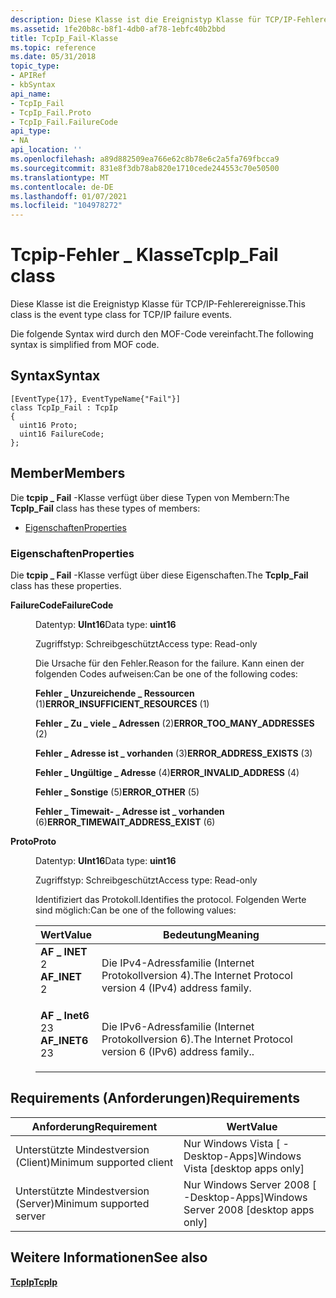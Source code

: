 ```yaml
---
description: Diese Klasse ist die Ereignistyp Klasse für TCP/IP-Fehlerereignisse. Die folgende Syntax wird durch den MOF-Code vereinfacht.
ms.assetid: 1fe20b8c-b8f1-4db0-af78-1ebfc40b2bbd
title: TcpIp_Fail-Klasse
ms.topic: reference
ms.date: 05/31/2018
topic_type:
- APIRef
- kbSyntax
api_name:
- TcpIp_Fail
- TcpIp_Fail.Proto
- TcpIp_Fail.FailureCode
api_type:
- NA
api_location: ''
ms.openlocfilehash: a89d882509ea766e62c8b78e6c2a5fa769fbcca9
ms.sourcegitcommit: 831e8f3db78ab820e1710cede244553c70e50500
ms.translationtype: MT
ms.contentlocale: de-DE
ms.lasthandoff: 01/07/2021
ms.locfileid: "104978272"
---
```

# <a name="tcpip_fail-class"></a><span data-ttu-id="de684-104">Tcpip-Fehler \_ Klasse</span><span class="sxs-lookup"><span data-stu-id="de684-104">TcpIp\_Fail class</span></span>

<span data-ttu-id="de684-105">Diese Klasse ist die Ereignistyp Klasse für TCP/IP-Fehlerereignisse.</span><span class="sxs-lookup"><span data-stu-id="de684-105">This class is the event type class for TCP/IP failure events.</span></span>

<span data-ttu-id="de684-106">Die folgende Syntax wird durch den MOF-Code vereinfacht.</span><span class="sxs-lookup"><span data-stu-id="de684-106">The following syntax is simplified from MOF code.</span></span>

## <a name="syntax"></a><span data-ttu-id="de684-107">Syntax</span><span class="sxs-lookup"><span data-stu-id="de684-107">Syntax</span></span>

``` syntax
[EventType{17}, EventTypeName{"Fail"}]
class TcpIp_Fail : TcpIp
{
  uint16 Proto;
  uint16 FailureCode;
};
```

## <a name="members"></a><span data-ttu-id="de684-108">Member</span><span class="sxs-lookup"><span data-stu-id="de684-108">Members</span></span>

<span data-ttu-id="de684-109">Die **tcpip \_ Fail** -Klasse verfügt über diese Typen von Membern:</span><span class="sxs-lookup"><span data-stu-id="de684-109">The **TcpIp\_Fail** class has these types of members:</span></span>

-   [<span data-ttu-id="de684-110">Eigenschaften</span><span class="sxs-lookup"><span data-stu-id="de684-110">Properties</span></span>](#properties)

### <a name="properties"></a><span data-ttu-id="de684-111">Eigenschaften</span><span class="sxs-lookup"><span data-stu-id="de684-111">Properties</span></span>

<span data-ttu-id="de684-112">Die **tcpip \_ Fail** -Klasse verfügt über diese Eigenschaften.</span><span class="sxs-lookup"><span data-stu-id="de684-112">The **TcpIp\_Fail** class has these properties.</span></span>

<dl> <dt>

<span data-ttu-id="de684-113">**FailureCode**</span><span class="sxs-lookup"><span data-stu-id="de684-113">**FailureCode**</span></span>
</dt> <dd> <dl> <dt>

<span data-ttu-id="de684-114">Datentyp: **UInt16**</span><span class="sxs-lookup"><span data-stu-id="de684-114">Data type: **uint16**</span></span>
</dt> <dt>

<span data-ttu-id="de684-115">Zugriffstyp: Schreibgeschützt</span><span class="sxs-lookup"><span data-stu-id="de684-115">Access type: Read-only</span></span>
</dt> </dl>

<span data-ttu-id="de684-116">Die Ursache für den Fehler.</span><span class="sxs-lookup"><span data-stu-id="de684-116">Reason for the failure.</span></span> <span data-ttu-id="de684-117">Kann einen der folgenden Codes aufweisen:</span><span class="sxs-lookup"><span data-stu-id="de684-117">Can be one of the following codes:</span></span>

<dl> <dt>

<span data-ttu-id="de684-118"><span id="ERROR_INSUFFICIENT_RESOURCES"></span><span id="error_insufficient_resources"></span>**Fehler \_ Unzureichende \_ Ressourcen** (1)</span><span class="sxs-lookup"><span data-stu-id="de684-118"><span id="ERROR_INSUFFICIENT_RESOURCES"></span><span id="error_insufficient_resources"></span>**ERROR\_INSUFFICIENT\_RESOURCES** (1)</span></span>
</dt> <dt>

<span data-ttu-id="de684-119"><span id="ERROR_TOO_MANY_ADDRESSES"></span><span id="error_too_many_addresses"></span>**Fehler \_ Zu \_ viele \_ Adressen** (2)</span><span class="sxs-lookup"><span data-stu-id="de684-119"><span id="ERROR_TOO_MANY_ADDRESSES"></span><span id="error_too_many_addresses"></span>**ERROR\_TOO\_MANY\_ADDRESSES** (2)</span></span>
</dt> <dt>

<span data-ttu-id="de684-120"><span id="ERROR_ADDRESS_EXISTS"></span><span id="error_address_exists"></span>**Fehler \_ Adresse ist \_ vorhanden** (3)</span><span class="sxs-lookup"><span data-stu-id="de684-120"><span id="ERROR_ADDRESS_EXISTS"></span><span id="error_address_exists"></span>**ERROR\_ADDRESS\_EXISTS** (3)</span></span>
</dt> <dt>

<span data-ttu-id="de684-121"><span id="ERROR_INVALID_ADDRESS"></span><span id="error_invalid_address"></span>**Fehler \_ Ungültige \_ Adresse** (4)</span><span class="sxs-lookup"><span data-stu-id="de684-121"><span id="ERROR_INVALID_ADDRESS"></span><span id="error_invalid_address"></span>**ERROR\_INVALID\_ADDRESS** (4)</span></span>
</dt> <dt>

<span data-ttu-id="de684-122"><span id="ERROR_OTHER"></span><span id="error_other"></span>**Fehler \_ Sonstige** (5)</span><span class="sxs-lookup"><span data-stu-id="de684-122"><span id="ERROR_OTHER"></span><span id="error_other"></span>**ERROR\_OTHER** (5)</span></span>
</dt> <dt>

<span data-ttu-id="de684-123"><span id="ERROR_TIMEWAIT_ADDRESS_EXIST"></span><span id="error_timewait_address_exist"></span>**Fehler \_ Timewait- \_ Adresse ist \_ vorhanden** (6)</span><span class="sxs-lookup"><span data-stu-id="de684-123"><span id="ERROR_TIMEWAIT_ADDRESS_EXIST"></span><span id="error_timewait_address_exist"></span>**ERROR\_TIMEWAIT\_ADDRESS\_EXIST** (6)</span></span>
</dt> </dl>

</dd> <dt>

<span data-ttu-id="de684-124">**Proto**</span><span class="sxs-lookup"><span data-stu-id="de684-124">**Proto**</span></span>
</dt> <dd> <dl> <dt>

<span data-ttu-id="de684-125">Datentyp: **UInt16**</span><span class="sxs-lookup"><span data-stu-id="de684-125">Data type: **uint16**</span></span>
</dt> <dt>

<span data-ttu-id="de684-126">Zugriffstyp: Schreibgeschützt</span><span class="sxs-lookup"><span data-stu-id="de684-126">Access type: Read-only</span></span>
</dt> </dl>

<span data-ttu-id="de684-127">Identifiziert das Protokoll.</span><span class="sxs-lookup"><span data-stu-id="de684-127">Identifies the protocol.</span></span> <span data-ttu-id="de684-128">Folgenden Werte sind möglich:</span><span class="sxs-lookup"><span data-stu-id="de684-128">Can be one of the following values:</span></span>



| <span data-ttu-id="de684-129">Wert</span><span class="sxs-lookup"><span data-stu-id="de684-129">Value</span></span>                                                                                                                                                                                                  | <span data-ttu-id="de684-130">Bedeutung</span><span class="sxs-lookup"><span data-stu-id="de684-130">Meaning</span></span>                                                            |
|--------------------------------------------------------------------------------------------------------------------------------------------------------------------------------------------------------|--------------------------------------------------------------------|
| <span id="AF_INET"></span><span id="af_inet"></span><dl> <span data-ttu-id="de684-131"><dt>**AF \_ INET**</dt> <dt>2</dt></span><span class="sxs-lookup"><span data-stu-id="de684-131"><dt>**AF\_INET**</dt> <dt>2</dt></span></span> </dl>     | <span data-ttu-id="de684-132">Die IPv4-Adressfamilie (Internet Protokollversion 4).</span><span class="sxs-lookup"><span data-stu-id="de684-132">The Internet Protocol version 4 (IPv4) address family.</span></span><br/>  |
| <span id="AF_INET6"></span><span id="af_inet6"></span><dl> <span data-ttu-id="de684-133"><dt>**AF \_ Inet6**</dt> <dt>23</dt></span><span class="sxs-lookup"><span data-stu-id="de684-133"><dt>**AF\_INET6**</dt> <dt>23</dt></span></span> </dl> | <span data-ttu-id="de684-134">Die IPv6-Adressfamilie (Internet Protokollversion 6).</span><span class="sxs-lookup"><span data-stu-id="de684-134">The Internet Protocol version 6 (IPv6) address family..</span></span><br/> |



 

</dd> </dl>

## <a name="requirements"></a><span data-ttu-id="de684-135">Requirements (Anforderungen)</span><span class="sxs-lookup"><span data-stu-id="de684-135">Requirements</span></span>



| <span data-ttu-id="de684-136">Anforderung</span><span class="sxs-lookup"><span data-stu-id="de684-136">Requirement</span></span> | <span data-ttu-id="de684-137">Wert</span><span class="sxs-lookup"><span data-stu-id="de684-137">Value</span></span> |
|-------------------------------------|------------------------------------------------------|
| <span data-ttu-id="de684-138">Unterstützte Mindestversion (Client)</span><span class="sxs-lookup"><span data-stu-id="de684-138">Minimum supported client</span></span><br/> | <span data-ttu-id="de684-139">Nur Windows Vista \[ -Desktop-Apps\]</span><span class="sxs-lookup"><span data-stu-id="de684-139">Windows Vista \[desktop apps only\]</span></span><br/>       |
| <span data-ttu-id="de684-140">Unterstützte Mindestversion (Server)</span><span class="sxs-lookup"><span data-stu-id="de684-140">Minimum supported server</span></span><br/> | <span data-ttu-id="de684-141">Nur Windows Server 2008 \[ -Desktop-Apps\]</span><span class="sxs-lookup"><span data-stu-id="de684-141">Windows Server 2008 \[desktop apps only\]</span></span><br/> |



## <a name="see-also"></a><span data-ttu-id="de684-142">Weitere Informationen</span><span class="sxs-lookup"><span data-stu-id="de684-142">See also</span></span>

<dl> <dt>

[<span data-ttu-id="de684-143">**TcpIp**</span><span class="sxs-lookup"><span data-stu-id="de684-143">**TcpIp**</span></span>](tcpip.md)
</dt> </dl>

 

 




